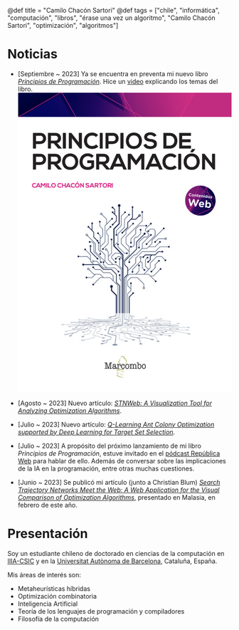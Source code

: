 @def title = "Camilo Chacón Sartori"
@def tags = ["chile", "informática", "computación", "libros", "érase una vez un algoritmo", "Camilo Chacón Sartori", "optimización", "algoritmos"]

# Noticias

- [Septiembre ~ 2023] Ya se encuentra en preventa mi nuevo libro [*Principios de Programación*](https://camilocs.substack.com/p/nuevo-libro-principios-de-programacion). Hice un [video](https://youtu.be/YoSpgu90H9Y?si=sJUDpp--Ka0QlkvS) explicando los temas del libro.
![Principios de programación](/assets/libro3.png)

- [Agosto ~ 2023] Nuevo artículo: [*STNWeb: A Visualization Tool for Analyzing Optimization Algorithms*](https://www.sciencedirect.com/science/article/pii/S2665963823000957).
- [Julio ~ 2023] Nuevo artículo: [*Q-Learning Ant Colony Optimization supported by Deep Learning for Target Set Selection*](https://dl.acm.org/doi/10.1145/3583131.3590396).
- [Julio ~ 2023] A propósito del próximo lanzamiento de mi libro *Principios de Programación*, estuve invitado en el [pódcast República Web](https://republicaweb.es/podcast/pensando-en-la-programacion-desde-los-principios-con-camilo-chacon/) para hablar de ello. Además de conversar sobre las implicaciones de la IA en la programación, entre otras muchas cuestiones.
- [Junio ~ 2023] Se publicó mi artículo (junto a Christian Blum) [*Search Trajectory Networks Meet the Web: A Web Application for the Visual Comparison of Optimization Algorithms*](https://dl.acm.org/doi/10.1145/3587828.3587843), presentado en Malasia, en febrero de este año.

# Presentación

Soy un estudiante chileno de doctorado en ciencias de la computación en [IIIA-CSIC](https://www.iiia.csic.es/en-us/people/person/?person_id=161) y en la [Universitat Autònoma de Barcelona](https://www.uab.cat), Cataluña, España.

Mis áreas de interés son:

* Metaheurísticas híbridas
* Optimización combinatoria
* Inteligencia Artificial
* Teoría de los lenguajes de programación y compiladores
* Filosofía de la computación

